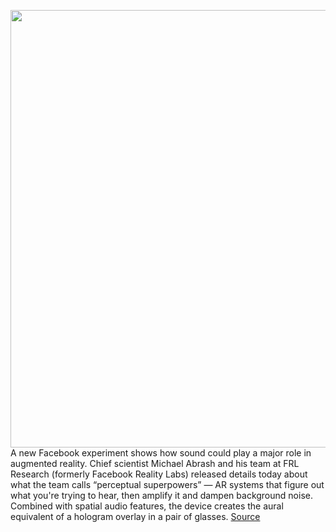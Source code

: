 <img src='https://cdn.vox-cdn.com/thumbor/Rfg6G925lIezWDdSV6fgvN3MA9w=/0x0:2000x1333/1200x800/filters:focal(459x367:779x687)/cdn.vox-cdn.com/uploads/chorus_image/image/67348351/FRL_Research_Audio___IEM___smaller.0.jpg' width='700px' /><br/>
A new Facebook experiment shows how sound could play a major role in augmented reality. Chief scientist Michael Abrash and his team at FRL Research (formerly Facebook Reality Labs) released details today about what the team calls “perceptual superpowers” — AR systems that figure out what you're trying to hear, then amplify it and dampen background noise. Combined with spatial audio features, the device creates the aural equivalent of a hologram overlay in a pair of glasses.
<a href='https://www.theverge.com/2020/9/3/21418353/facebook-reality-labs-vr-ar-glasses-audio-experiment-perceptional-superpowers'> Source <a/>